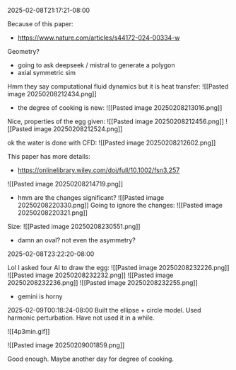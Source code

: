 2025-02-08T21:17:21-08:00

Because of this paper:
- https://www.nature.com/articles/s44172-024-00334-w

Geometry?
- going to ask deepseek / mistral to generate a polygon
- axial symmetric sim

Hmm they say computational fluid dynamics but it is heat transfer:
![[Pasted image 20250208212434.png]]
- the degree of cooking is new:
![[Pasted image 20250208213016.png]]


Nice, properties of the egg given:
![[Pasted image 20250208212456.png]]
![[Pasted image 20250208212524.png]]

ok the water is done with CFD:
![[Pasted image 20250208212602.png]]


This paper has more details:
- https://onlinelibrary.wiley.com/doi/full/10.1002/fsn3.257

![[Pasted image 20250208214719.png]]
- hmm are the changes significant?
![[Pasted image 20250208220330.png]]
Going to ignore the changes:
![[Pasted image 20250208220321.png]]

Size:
![[Pasted image 20250208230551.png]]
- damn an oval? not even the asymmetry?

2025-02-08T23:22:20-08:00

Lol I asked four AI to draw the egg:
![[Pasted image 20250208232226.png]]
![[Pasted image 20250208232232.png]]
![[Pasted image 20250208232236.png]]
![[Pasted image 20250208232255.png]]
- gemini is horny

2025-02-09T00:18:24-08:00
Built the ellipse + circle model. Used harmonic perturbation. Have not used it in a while.

![[4p3min.gif]]


![[Pasted image 20250209001859.png]]

Good enough. Maybe another day for degree of cooking.

